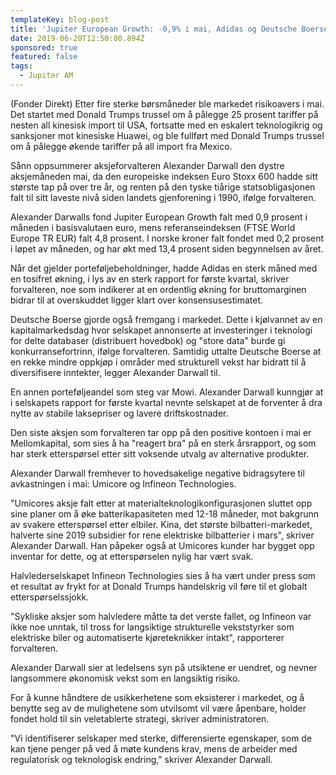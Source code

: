 ```yaml
---
templateKey: blog-post
title: 'Jupiter European Growth: -0,9% i mai, Adidas og Deutsche Boerse mot strømmen'
date: 2019-06-20T12:50:00.894Z
sponsored: true
featured: false
tags:
  - Jupiter AM
---
```

(Fonder Direkt) Etter fire sterke børsmåneder ble markedet risikoavers i mai. Det startet med Donald Trumps trussel om å pålegge 25 prosent tariffer på nesten all kinesisk import til USA, fortsatte med en eskalert teknologikrig og sanksjoner mot kinesiske Huawei, og ble fullført med Donald Trumps trussel om å pålegge økende tariffer på all import fra Mexico.



Sånn oppsummerer aksjeforvalteren Alexander Darwall den dystre aksjemåneden mai, da den europeiske indeksen Euro Stoxx 600 hadde sitt største tap på over tre år, og renten på den tyske tiårige statsobligasjonen falt til sitt laveste nivå siden landets gjenforening i 1990, ifølge forvalteren.



Alexander Darwalls fond Jupiter European Growth falt med 0,9 prosent i måneden i basisvalutaen euro, mens referanseindeksen (FTSE World Europe TR EUR) falt 4,8 prosent. I norske kroner falt fondet med 0,2 prosent i løpet av måneden, og har økt med 13,4 prosent siden begynnelsen av året.



Når det gjelder porteføljebeholdninger, hadde Adidas en sterk måned med en tosifret økning, i lys av en sterk rapport for første kvartal, skriver forvalteren, noe som indikerer at en ordentlig økning for bruttomarginen bidrar til at overskuddet ligger klart over konsensusestimatet.



Deutsche Boerse gjorde også fremgang i markedet. Dette i kjølvannet av en kapitalmarkedsdag hvor selskapet annonserte at investeringer i teknologi for delte databaser (distribuert hovedbok) og "store data" burde gi konkurransefortrinn, ifølge forvalteren. Samtidig uttalte Deutsche Boerse at en rekke mindre oppkjøp i områder med strukturell vekst har bidratt til å diversifisere inntekter, legger Alexander Darwall til.



En annen porteføljeandel som steg var Mowi. Alexander Darwall kunngjør at i selskapets rapport for første kvartal nevnte selskapet at de forventer å dra nytte av stabile laksepriser og lavere driftskostnader.



Den siste aksjen som forvalteren tar opp på den positive kontoen i mai er Mellomkapital, som sies å ha "reagert bra" på en sterk årsrapport, og som har sterk etterspørsel etter sitt voksende utvalg av alternative produkter.



Alexander Darwall fremhever to hovedsakelige negative bidragsytere til avkastningen i mai: Umicore og Infineon Technologies.



"Umicores aksje falt etter at materialteknologikonfigurasjonen sluttet opp sine planer om å øke batterikapasiteten med 12-18 måneder, mot bakgrunn av svakere etterspørsel etter elbiler. Kina, det største bilbatteri-markedet, halverte sine 2019 subsidier for rene elektriske bilbatterier i mars", skriver Alexander Darwall. Han påpeker også at Umicores kunder har bygget opp inventar for dette, og at etterspørselen nylig har vært svak.



Halvlederselskapet Infineon Technologies sies å ha vært under press som et resultat av frykt for at Donald Trumps handelskrig vil føre til et globalt etterspørselssjokk.



"Sykliske aksjer som halvledere måtte ta det verste fallet, og Infineon var ikke noe unntak, til tross for langsiktige strukturelle vekststyrker som elektriske biler og automatiserte kjøreteknikker intakt", rapporterer forvalteren.



Alexander Darwall sier at ledelsens syn på utsiktene er uendret, og nevner langsommere økonomisk vekst som en langsiktig risiko.



For å kunne håndtere de usikkerhetene som eksisterer i markedet, og å benytte seg av de mulighetene som utvilsomt vil være åpenbare, holder fondet hold til sin veletablerte strategi, skriver administratoren.



"Vi identifiserer selskaper med sterke, differensierte egenskaper, som de kan tjene penger på ved å møte kundens krav, mens de arbeider med regulatorisk og teknologisk endring," skriver Alexander Darwall.
